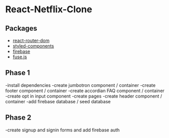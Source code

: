 # React-Netflix-Clone

## Packages

- [react-router-dom](https://reactrouter.com/)
- [styled-components](https://styled-components.com/)
- [firebase](https://firebase.google.com/)
- [fuse.js](https://fusejs.io/)

## Phase 1

-install dependencies
-create jumbotron component / container
-create footer component / container
-create accordian FAQ component / container
-create opt in input component
-create pages 
-create header component / container
-add firebase database / seed database

## Phase 2

-create signup and signin forms and add firebase auth

